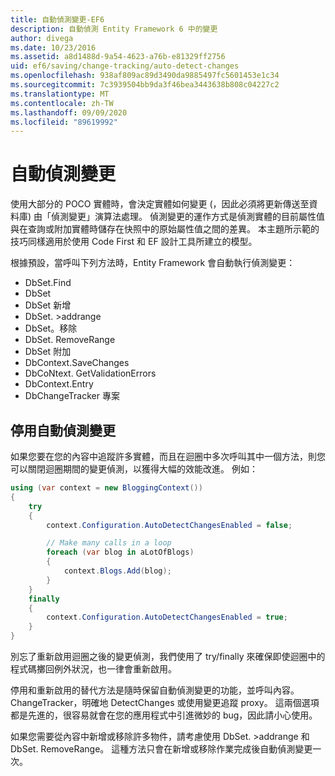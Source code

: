 ```yaml
---
title: 自動偵測變更-EF6
description: 自動偵測 Entity Framework 6 中的變更
author: divega
ms.date: 10/23/2016
ms.assetid: a8d1488d-9a54-4623-a76b-e81329ff2756
uid: ef6/saving/change-tracking/auto-detect-changes
ms.openlocfilehash: 938af809ac89d3490da9885497fc5601453e1c34
ms.sourcegitcommit: 7c3939504bb9da3f46bea3443638b808c04227c2
ms.translationtype: MT
ms.contentlocale: zh-TW
ms.lasthandoff: 09/09/2020
ms.locfileid: "89619992"
---
```

# <a name="automatic-detect-changes"></a>自動偵測變更
使用大部分的 POCO 實體時，會決定實體如何變更 (，因此必須將更新傳送至資料庫) 由「偵測變更」演算法處理。 偵測變更的運作方式是偵測實體的目前屬性值與在查詢或附加實體時儲存在快照中的原始屬性值之間的差異。 本主題所示範的技巧同樣適用於使用 Code First 和 EF 設計工具所建立的模型。  

根據預設，當呼叫下列方法時，Entity Framework 會自動執行偵測變更：  

- DbSet.Find  
- DbSet  
- DbSet 新增  
- DbSet. >addrange
- DbSet。移除  
- DbSet. RemoveRange
- DbSet 附加  
- DbContext.SaveChanges  
- DbCoNtext. GetValidationErrors  
- DbContext.Entry  
- DbChangeTracker 專案  

## <a name="disabling-automatic-detection-of-changes"></a>停用自動偵測變更  

如果您要在您的內容中追蹤許多實體，而且在迴圈中多次呼叫其中一個方法，則您可以關閉迴圈期間的變更偵測，以獲得大幅的效能改進。 例如：  

``` csharp
using (var context = new BloggingContext())
{
    try
    {
        context.Configuration.AutoDetectChangesEnabled = false;

        // Make many calls in a loop
        foreach (var blog in aLotOfBlogs)
        {
            context.Blogs.Add(blog);
        }
    }
    finally
    {
        context.Configuration.AutoDetectChangesEnabled = true;
    }
}
```  

別忘了重新啟用迴圈之後的變更偵測，我們使用了 try/finally 來確保即使迴圈中的程式碼擲回例外狀況，也一律會重新啟用。  

停用和重新啟用的替代方法是隨時保留自動偵測變更的功能，並呼叫內容。ChangeTracker，明確地 DetectChanges 或使用變更追蹤 proxy。 這兩個選項都是先進的，很容易就會在您的應用程式中引進微妙的 bug，因此請小心使用。  

如果您需要從內容中新增或移除許多物件，請考慮使用 DbSet. >addrange 和 DbSet. RemoveRange。 這種方法只會在新增或移除作業完成後自動偵測變更一次。 
